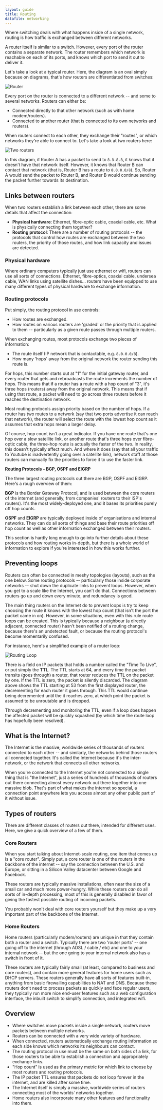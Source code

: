 ```yaml
---
layout: guide
title: Routing
datafile: networking
---
```

Where switching deals with what happens inside of a single network, routing is how traffic is exchanged between different networks.

A router itself is similar to a switch. However, every port of the router contains a separate network. The router remembers which network is reachable on each of its ports, and knows which port to send it out to deliver it.

Let's take a look at a typical router. Here, the diagram is an oval simply because on diagrams, that's how routers are differentiated from switches:

![Router](img/routing/router-diagram.svg "Router")

Every port on the router is connected to a different network -- and some to several networks. Routers can either be:

* Connected directly to that other network (such as with home modem/routers).
* Connected to another router (that is connected to its own networks and routers).

When routers connect to each other, they exchange their "routes", or which networks they're able to connect to. Let's take a look at two routers here:

![Two routers](img/routing/two-routers.svg "Two routers")
 
In this diagram, if Router A has a packet to send to `8.8.8.8`, it knows that it doesn't have that network itself. However, it knows that Router B can contact that network (that is, Router B has a route to `8.0.0.0/8`). So, Router A would send the packet to Router B, and Router B would continue sending the packet further towards its destination.


## Links between routers

When two routers establish a link between each other, there are some details that affect the connection:

* **Physical hardware**: Ethernet, fibre-optic cable, coaxial cable, etc. What is physically connecting them together?
* **Routing protocol**: There are a number of routing protocols -- the protocols that control how routes are exchanged between the two routers, the priority of those routes, and how link capacity and issues are detected.


### Physical hardware

Where ordinary computers typically just use ethernet or wifi, routers can use all sorts of connections. Ethernet, fibre-optics, coaxial cable, undersea cable, WAN links using satellite dishes... routers have been equipped to use many different types of physical hardware to exchange information.

### Routing protocols

Put simply, the routing protocol in use controls:

* How routes are exchanged.
* How routes on various routers are 'graded' or the priority that is applied to them -- particularly as a given route passes through multiple routers.

When exchanging routes, most protocols exchange two pieces of information:

* The route itself (IP network that is contactable, e.g. `8.0.0.0/8`).
* How many 'hops' away from the original network the router sending this route is.

For hops, this number starts out at "1" for the initial gateway router, and every router that gets and rebroadcasts the route increments the number of hops. This means that if a router has a route with a hop  count of "3", it's three hops (routers) away from the original network. This means that if using that route, a packet will need to go across three routers before it reaches the destination network.

Most routing protocols assign priority based on the number of hops. If a router has two routes to a network (say that two ports advertise it can reach that network), the router will select the route with the lowest hop count as it assumes that extra hops mean a larger delay.

Of course, hop count isn't a great indicator. If you have one route that's one hop over a slow satellite link, or another route that's three hops over fibre-optic cable, the three-hop route is actually the faster of the two. In reality, this doesn't typically affect much. And where it does (say that all your traffic to Youtube is inadvertently going over a satellite link), network staff at those routers can manually fix the priorities to force it to use the faster link.

<div class="advanced">
	<p><strong>Routing Protocols - BGP, OSPF and EIGRP</strong></p>
    <p>The three largest routing protocols out there are BGP, OSPF and EIGRP. Here's a rough overview of them:</p>
    <p><strong>BGP</strong> is the Border Gateway Protocol, and is used between the core routers of the internet (and generally, from companies' routers to their ISP's routers). It's the most widely-deployed one, and it bases its priorities purely off hop counts.</p>
    <p><strong>OSPF</strong> and <strong>EIGRP</strong> are typically deployed inside of organisations and internal networks. They can do all sorts of things and base their route priorities off hop count as well as other information exchanged between their routers.</p>
    <p>This section is hardly long enough to go into further details about these protocols and how routing works in-depth, but there is a whole world of information to explore if you're interested in how this works further.</p>
</div>


## Preventing loops

Routers can often be connected in meshy topologies (layouts), such as the one below. Some routing protocols -- particularly those inside corporate networks -- shut down the duplicate links to prevent loops. However, when you get to a scale like the Internet, you can't do that. Connections between routers go up and down every minute, and redundancy is good.

The main thing routers on the Internet do to prevent loops is try to keep choosing the route it knows with the lowest hop count (that isn't the port the packet came in on). However, in some situations, even with this rule route loops can be created. This is typically because a neighbour (a directly adjacent, connected router) hasn't been notified of a routing change, because there's an undetected fault, or because the routing protocol's become momentarily confused.

For instance, here's a simplified example of a router loop:

![Routing Loop](img/routing/routing-loop.svg "Routing Loop")

There is a field on IP packets that holds a number called the "Time To Live", or put simply the **TTL**. The TTL starts at 64, and every time the packet transits (goes through) a router, that router reduces the TTL on the packet by one. If the TTL is zero, the packet is silently discarded. The diagram above shows the TTL starting at 53 from the first displayed router, the decrementing for each router it goes through. This TTL would continue being decremented until the it reaches zero, at which point the packet is assumed to be unroutable and is dropped.

Through decrementing and monitoring the TTL, even if a loop does happen the affected packet will be quickly squashed (by which time the route loop has hopefully been resolved).


## What is the Internet?

The Internet is the massive, worldwide series of thousands of routers connected to each other -- and similarly, the networks behind those routers all connected together. It's called the Internet because it's the inter-network, or the network that connects all other networks.

When you're connected to the Internet you're not connected to a single thing that is "the Internet", just a series of hundreds of thousands of routers out there connecting almost every network out there together into one massive blob. That's part of what makes the internet so special, a connection point anywhere lets you access almost any other public part of it without issue.


## Types of routers

There are different classes of routers out there, intended for different uses. Here, we give a quick overview of a few of them.


### Core Routers

When you start talking about Internet-scale routing, one item that comes up is a "core router". Simply put, a core router is one of the routers in the backbone of the internet -- say the connection between the U.S. and Europe, or sitting in a Silicon Valley datacenter between Google and Facebook.

These routers are typically massive installations, often near the size of a small car and much more power-hungry. While these routers _can_ do all sorts of in-depth processing, most of this is generally disabled in favor of giving the fastest possible routing of incoming packets.

You probably won't deal with core routers yourself but they make up a very important part of the backbone of the Internet.


### Home Routers

Home routers (particularly modem/routers) are unique in that they contain both a router and a switch. Typically there are two 'router ports' -- one going off to the internet (through ADSL / cable / etc) and one to your internal network -- but the one going to your internal network also has a switch in front of it.

These routers are typically fairly small (at least, compared to business and core routers), and contain more general features for home users such as DHCP servers. These routers generally have all sorts of features built-in, anything from basic firewalling capabilities to NAT and DNS. Because these routers don't need to process packets as quickly and face regular users, they typically run more nice end-user features such as a web configuration interface, the inbuilt switch to simplify connection, and integrated wifi.


## Overview

* Where switches move packets inside a single network, routers move packets between multiple networks.
* Routers can be connected with a very wide variety of hardware.
* When connected, routers automatically exchange routing information so each side knows which networks its neighbours can contact.
* The routing protocol in use must be the same on both sides of a link, for those routers to be able to establish a connection and appropriately exchange links.
* "Hop count" is used as the primary metric for which link to choose by most routers and routing protocols.
* The IP packet TTL ensures that packets do not loop forever in the internet, and are killed after some time.
* The Internet itself is simply a massive, worldwide series of routers connecting most of the worlds' networks together.
* Home routers also incorporate many other features and functionality into them.
